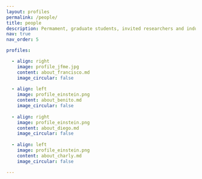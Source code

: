 ```yaml
---
layout: profiles
permalink: /people/
title: people
description: Permament, graduate students, invited researchers and industry practitioners. All members of the DeML Research Lab
nav: true
nav_order: 5

profiles:

  - align: right
    image: profile_jfme.jpg
    content: about_francisco.md
    image_circular: false
  
  - align: left
    image: profile_einstein.png
    content: about_benito.md
    image_circular: false
  
  - align: right
    image: profile_einstein.png
    content: about_diego.md
    image_circular: false
  
  - align: left
    image: profile_einstein.png
    content: about_charly.md
    image_circular: false

---
```

